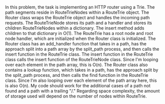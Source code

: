 
In this problem, the task is implementing an HTTP router using a Trie. The path segments reside in RouteTrieNodes within a RouteTrie object. The Router class wraps the RouteTrie object and handles the incoming path requests. The RouteTrieNode stores its path and a handler and stores its children RouteTrieNodes within a dictionary. The insert method adds children to that dictionary in O(1). The RouteTrie has a root node and root node handler, which are initialized when the Router class is initialized. The Router class has an add_handler function that takes in a path, has the approach split into a path array by the split_path process, and then calls the insert function in the RouteTrie class. The insert function in the RouteTrie class calls the insert function of the RouteTrieNode class. Since I'm looping over each element in the path array, this is O(n). The Router class also contains a lookup function, which takes in a path, has the approach split by the split_path process, and then calls the find function in the RouteTrie class. Since I'm also looping over each element of the path array here, this is also O(n). My code should work for the additional cases of a path not found and a path with a trailing "/." Regarding space complexity, the amount of storage used will depend on the number of nodes within RouteTrie.